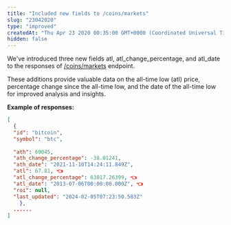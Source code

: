 ```yaml
---
title: "Included new fields to /coins/markets"
slug: "23042020"
type: "improved"
createdAt: "Thu Apr 23 2020 00:35:00 GMT+0000 (Coordinated Universal Time)"
hidden: false
---
```

We've introduced three new fields atl, atl_change_percentage, and atl_date to the responses of [/coins/markets](/reference/coins-markets) endpoint. 

These additions provide valuable data on the all-time low (atl) price, percentage change since the all-time low, and the date of the all-time low for improved analysis and insights. 

**Example of responses:**

```json
[
  {
  "id": "bitcoin",
  "symbol": "btc",
  
  "ath": 69045,
  "ath_change_percentage": -38.01241,
  "ath_date": "2021-11-10T14:24:11.849Z",
  "atl": 67.81, 👈
  "atl_change_percentage": 63017.26399, 👈
  "atl_date": "2013-07-06T00:00:00.000Z", 👈
  "roi": null,
  "last_updated": "2024-02-05T07:23:50.583Z"
	},
  ......
]
```